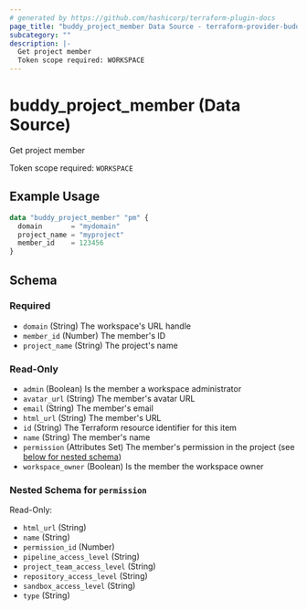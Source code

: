 ```yaml
---
# generated by https://github.com/hashicorp/terraform-plugin-docs
page_title: "buddy_project_member Data Source - terraform-provider-buddy"
subcategory: ""
description: |-
  Get project member
  Token scope required: WORKSPACE
---
```


# buddy_project_member (Data Source)

Get project member

Token scope required: `WORKSPACE`

## Example Usage

```terraform
data "buddy_project_member" "pm" {
  domain       = "mydomain"
  project_name = "myproject"
  member_id    = 123456
}
```

<!-- schema generated by tfplugindocs -->
## Schema

### Required

- `domain` (String) The workspace's URL handle
- `member_id` (Number) The member's ID
- `project_name` (String) The project's name

### Read-Only

- `admin` (Boolean) Is the member a workspace administrator
- `avatar_url` (String) The member's avatar URL
- `email` (String) The member's email
- `html_url` (String) The member's URL
- `id` (String) The Terraform resource identifier for this item
- `name` (String) The member's name
- `permission` (Attributes Set) The member's permission in the project (see [below for nested schema](#nestedatt--permission))
- `workspace_owner` (Boolean) Is the member the workspace owner

<a id="nestedatt--permission"></a>
### Nested Schema for `permission`

Read-Only:

- `html_url` (String)
- `name` (String)
- `permission_id` (Number)
- `pipeline_access_level` (String)
- `project_team_access_level` (String)
- `repository_access_level` (String)
- `sandbox_access_level` (String)
- `type` (String)
